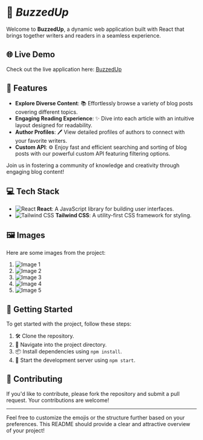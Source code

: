 # 🚀 <i>BuzzedUp</i>

Welcome to **BuzzedUp**, a dynamic web application built with React that brings together writers and readers in a seamless experience. 

## 🌐 Live Demo

Check out the live application here: [BuzzedUp](https://buzzedup.vercel.app/)

## 🌟 Features

- **Explore Diverse Content**: 📚 Effortlessly browse a variety of blog posts covering different topics.
- **Engaging Reading Experience**: ✨ Dive into each article with an intuitive layout designed for readability.
- **Author Profiles**: 🖊️ View detailed profiles of authors to connect with your favorite writers.
- **Custom API**: ⚙️ Enjoy fast and efficient searching and sorting of blog posts with our powerful custom API featuring filtering options.

Join us in fostering a community of knowledge and creativity through engaging blog content!

## 💻 Tech Stack

- ![React](https://img.icons8.com/color/48/000000/react-native.png) **React**: A JavaScript library for building user interfaces.
- ![Tailwind CSS](https://img.icons8.com/color/48/000000/tailwindcss.png) **Tailwind CSS**: A utility-first CSS framework for styling.

## 🖼️ Images

Here are some images from the project:

1. ![Image 1](https://drive.google.com/uc?export=view&id=1zhlP7IM1ECJQAxCLwVAgQrqTUnUBwJvn)
2. ![Image 2](https://drive.google.com/uc?export=view&id=1_fBobuHFHAhLPyG1soQ3Fxfxv4Ge6wrg)
3. ![Image 3](https://drive.google.com/uc?export=view&id=169rLe3GsIl3RXKg3WLfLwQVrjdN6wN-9)
4. ![Image 4](https://drive.google.com/uc?export=view&id=1hjpNEXsBbqD6k6ZA0uE6psSmu5rlCjR6)
5. ![Image 5](https://drive.google.com/uc?export=view&id=1AjbxP7OX9kmUlkIqKyBu4KHhGHbMk8AB)

## 🚀 Getting Started

To get started with the project, follow these steps:

1. 🛠️ Clone the repository.
2. 📂 Navigate into the project directory.
3. 📦 Install dependencies using `npm install`.
4. 🚀 Start the development server using `npm start`.

## 🤝 Contributing

If you'd like to contribute, please fork the repository and submit a pull request. Your contributions are welcome!

---

Feel free to customize the emojis or the structure further based on your preferences. This README should provide a clear and attractive overview of your project!

